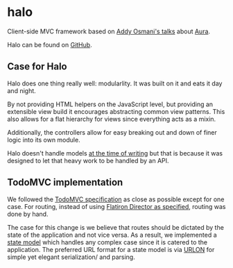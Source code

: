 # halo

Client-side MVC framework based on [Addy Osmani's talks][auraTalks] about [Aura][aura].

Halo can be found on [GitHub][halo].

[auraTalks]: http://addyosmani.com/futureproofjs/
[aura]: https://github.com/aurajs/aura
[halo]: https://github.com/Ensighten/Halo

## Case for Halo
Halo does one thing really well: modularlity. It was built on it and eats it day and night.

By not providing HTML helpers on the JavaScript level, but providing an extensible view build it encourages abstracting common view patterns. This also allows for a flat hierarchy for views since everything acts as a mixin.

Additionally, the controllers allow for easy breaking out and down of finer logic into its own module.

Halo doesn't handle models [at the time of writing][models] but that is because it was designed to let that heavy work to be handled by an API.

[models]: https://github.com/Ensighten/Halo/issues/21

## TodoMVC implementation

We followed the [TodoMVC specification][todomvc-spec] as close as possible except for one case. For routing, instead of using [Flatiron Director as specified][routing], routing was done by hand.

The case for this change is we believe that routes should be dictated by the state of the application and not vice versa. As a result, we implemented a [state model][state-model] which handles any complex case since it is catered to the application. The preferred URL format for a state model is via [URLON][urlon] for simple yet elegant serialization/ and parsing.

[todomvc-spec]: https://github.com/addyosmani/todomvc/wiki/App-Specification
[routing]: https://github.com/addyosmani/todomvc/wiki/App-Specification#routing

[state-model]: models/state.js
[urlon]: http://blog.vjeux.com/2011/javascript/urlon-url-object-notation.html